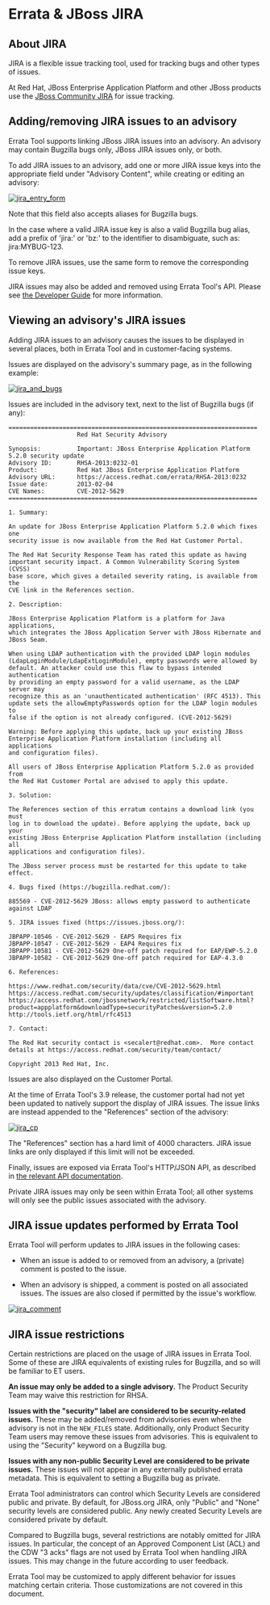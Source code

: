 Errata & JBoss JIRA
===================

About JIRA
----------

JIRA is a flexible issue tracking tool, used for tracking bugs and other
types of issues.

At Red Hat, JBoss Enterprise Application Platform and other JBoss products
use the [JBoss Community JIRA](https://issues.jboss.org) for issue tracking.

Adding/removing JIRA issues to an advisory
---------------------------------

Errata Tool supports linking JBoss JIRA issues into an advisory.
An advisory may contain Bugzilla bugs only, JBoss JIRA issues only, or both.

To add JIRA issues to an advisory, add one or more JIRA issue keys into the
appropriate field under "Advisory Content", while creating or editing an
advisory:

[![jira_entry_form](images/jira/jira_entry_form.png)](images/jira/jira_entry_form.png)

Note that this field also accepts aliases for Bugzilla bugs.

In the case where a valid JIRA issue key is also a valid Bugzilla bug alias,
add a prefix of 'jira:' or 'bz:' to the identifier to disambiguate, such as: jira:MYBUG-123.

To remove JIRA issues, use the same form to remove the corresponding issue keys.

JIRA issues may also be added and removed using Errata Tool's API.
Please see [the Developer Guide](https://errata.devel.redhat.com/developer-guide/api-http-api.html#api-apis)
for more information.

Viewing an advisory's JIRA issues
---------------------------------

Adding JIRA issues to an advisory causes the issues to be displayed in several places,
both in Errata Tool and in customer-facing systems.

Issues are displayed on the advisory's summary page, as in the following example:

[![jira_and_bugs](images/jira/jira_and_bugs.png)](images/jira/jira_and_bugs.png)

Issues are included in the advisory text, next to the list of Bugzilla bugs (if any):

    =====================================================================
                       Red Hat Security Advisory

    Synopsis:          Important: JBoss Enterprise Application Platform 5.2.0 security update
    Advisory ID:       RHSA-2013:0232-01
    Product:           Red Hat JBoss Enterprise Application Platform
    Advisory URL:      https://access.redhat.com/errata/RHSA-2013:0232
    Issue date:        2013-02-04
    CVE Names:         CVE-2012-5629
    =====================================================================

    1. Summary:

    An update for JBoss Enterprise Application Platform 5.2.0 which fixes one
    security issue is now available from the Red Hat Customer Portal.

    The Red Hat Security Response Team has rated this update as having
    important security impact. A Common Vulnerability Scoring System (CVSS)
    base score, which gives a detailed severity rating, is available from the
    CVE link in the References section.

    2. Description:

    JBoss Enterprise Application Platform is a platform for Java applications,
    which integrates the JBoss Application Server with JBoss Hibernate and
    JBoss Seam.

    When using LDAP authentication with the provided LDAP login modules
    (LdapLoginModule/LdapExtLoginModule), empty passwords were allowed by
    default. An attacker could use this flaw to bypass intended authentication
    by providing an empty password for a valid username, as the LDAP server may
    recognize this as an 'unauthenticated authentication' (RFC 4513). This
    update sets the allowEmptyPasswords option for the LDAP login modules to
    false if the option is not already configured. (CVE-2012-5629)

    Warning: Before applying this update, back up your existing JBoss
    Enterprise Application Platform installation (including all applications
    and configuration files).

    All users of JBoss Enterprise Application Platform 5.2.0 as provided from
    the Red Hat Customer Portal are advised to apply this update.

    3. Solution:

    The References section of this erratum contains a download link (you must
    log in to download the update). Before applying the update, back up your
    existing JBoss Enterprise Application Platform installation (including all
    applications and configuration files).

    The JBoss server process must be restarted for this update to take effect.

    4. Bugs fixed (https://bugzilla.redhat.com/):

    885569 - CVE-2012-5629 JBoss: allows empty password to authenticate against LDAP

    5. JIRA issues fixed (https://issues.jboss.org/):

    JBPAPP-10546 - CVE-2012-5629 - EAP5 Requires fix
    JBPAPP-10547 - CVE-2012-5629 - EAP4 Requires fix
    JBPAPP-10581 - CVE-2012-5629 One-off patch required for EAP/EWP-5.2.0
    JBPAPP-10582 - CVE-2012-5629 One-off patch required for EAP-4.3.0

    6. References:

    https://www.redhat.com/security/data/cve/CVE-2012-5629.html
    https://access.redhat.com/security/updates/classification/#important
    https://access.redhat.com/jbossnetwork/restricted/listSoftware.html?product=appplatform&downloadType=securityPatches&version=5.2.0
    http://tools.ietf.org/html/rfc4513

    7. Contact:

    The Red Hat security contact is <secalert@redhat.com>.  More contact
    details at https://access.redhat.com/security/team/contact/

    Copyright 2013 Red Hat, Inc.

Issues are also displayed on the Customer Portal.

At the time of Errata Tool's 3.9 release, the customer portal had not yet been
updated to natively support the display of JIRA issues.  The issue links are
instead appended to the "References" section of the advisory:

[![jira_cp](images/jira/jira_cp.png)](images/jira/jira_cp.png)

The "References" section has a hard limit of 4000 characters.  JIRA issue links
are only displayed if this limit will not be exceeded.

Finally, issues are exposed via Errata Tool's HTTP/JSON API, as described in
[the relevant API documentation](https://errata.devel.redhat.com/developer-guide/api-http-api.html).

Private JIRA issues may only be seen within Errata Tool; all other systems
will only see the public issues associated with the advisory.

JIRA issue updates performed by Errata Tool
-------------------------------------------

Errata Tool will perform updates to JIRA issues in the following cases:

- When an issue is added to or removed from an advisory, a (private) comment is posted
  to the issue.

- When an advisory is shipped, a comment is posted on all associated
  issues.  The issues are also closed if permitted by the issue's workflow.

[![jira_comment](images/jira/jira_comment.png)](images/jira/jira_comment.png)

JIRA issue restrictions
-----------------------

Certain restrictions are placed on the usage of JIRA issues in Errata Tool.
Some of these are JIRA equivalents of existing rules for Bugzilla, and so
will be familiar to ET users.

**An issue may only be added to a single advisory.**
The Product Security Team may waive this restriction for RHSA.

**Issues with the "security" label are considered to be security-related issues.**
These may be added/removed from advisories even when the advisory is not
in the `NEW_FILES` state.  Additionally, only Product Security Team users may remove
these issues from advisories.  This is equivalent to using the "Security"
keyword on a Bugzilla bug.

**Issues with any non-public Security Level are considered to be private issues.**
These issues will not appear in any externally published errata metadata.
This is equivalent to setting a Bugzilla bug as private.

Errata Tool administrators can control which Security Levels are considered public
and private.  By default, for JBoss.org JIRA, only "Public" and "None" security levels
are considered public.  Any newly created Security Levels are considered private
by default.

Compared to Bugzilla bugs, several restrictions are notably omitted for JIRA issues.
In particular, the concept of an Approved Component List (ACL) and the CDW "3 acks" flags
are not used by Errata Tool when handling JIRA issues.
This may change in the future according to user feedback.

Errata Tool may be customized to apply different behavior for issues matching certain criteria.
Those customizations are not covered in this document.
